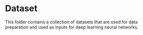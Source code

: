 # Dataset
This folder contains a collection of datasets that are used for data preparation and used as inputs for deep learning neural networks.
